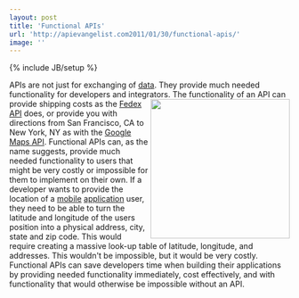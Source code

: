 ```yaml
---
layout: post
title: 'Functional APIs'
url: 'http://apievangelist.com2011/01/30/functional-apis/'
image: ''
---
```

{% include JB/setup %}
APIs are not just for exchanging of <a href="http://www.kinlane.com/category/data-20/">data</a>. They provide much needed functionality for developers and integrators. <img src="http://kinlane-productions.s3.amazonaws.com/clock_gears.jpg"  width="250" align="right" /> The functionality of an API can provide shipping costs as the <a href="http://fedex.com/us/developer/" target="_blank">Fedex API</a> does, or provide you with directions from San Francisco, CA to New York, NY as with the <a href="http://code.google.com/apis/maps/index.html" target="_blank">Google Maps API</a>.
Functional APIs can, as the name suggests, provide much needed functionality to users that might be very costly or impossible for them to implement on their own.
If a developer wants to provide the location of a <a href="http://www.kinlane.com/category/mobile/">mobile</a> <a href="http://www.kinlane.com/category/application/">application</a> user, they need to be able to turn the latitude and longitude of the users position into a physical address, city, state and zip code. This would require creating a massive look-up table of latitude, longitude, and addresses. This wouldn't be impossible, but it would be very costly.
Functional APIs can save developers time when building their applications by providing needed functionality immediately, cost effectively, and with functionality that would otherwise be impossible without an API.

